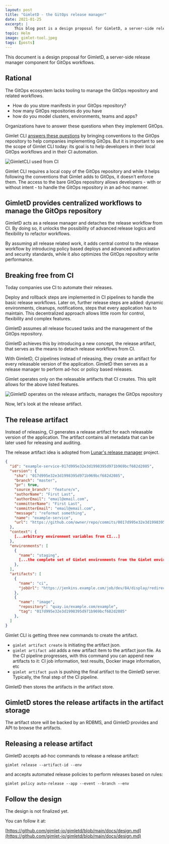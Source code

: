 ```yaml
---
layout: post
title: "GimletD - the GitOps release manager"
date: 2021-01-25
excerpt: |
    This blog post is a design proposal for GimletD, a server-side release manager component for GitOps workflows.
topic: Helm
image: gimlet-tool.jpeg
tags: [posts]
---
```


This document is a design proposal for GimletD, a server-side release manager component for GitOps workflows.

## Rational

The GitOps ecosystem lacks tooling to manage the GitOps repository and related workflows.

- How do you store manifests in your GitOps repository?
- how many GitOps repositories do you have 
- how do you model clusters, environments, teams and apps?
  
Organizations have to answer these questions when they implement GitOps.

Gimlet CLI [answers these questions]([https://gimlet.io/gimlet-cli/concepts/](https://gimlet.io/gimlet-cli/concepts/)) by bringing conventions to the GitOps repository to help companies implementing GitOps.
But it is important to see the scope of Gimlet CLI today: its goal is to help developers in their local GitOps workflows and in their CI automation.

![GimletCLI used from CI](/gitops-with-ci.png)

Gimlet CLI requires a local copy of the GitOps repository and while it helps following the conventions that Gimlet adds to GitOps, it doesn't enforce them.
The access to the bare GitOps repository allows developers - with or without intent - to handle the GitOps repository in an ad-hoc manner.

## GimletD provides centralized workflows to manage the GitOps repository

GimletD acts as a release manager and detaches the release workflow from CI. By doing so, it unlocks the possibility of advanced release logics and flexibility to refactor workflows.

By assuming all release related work, it adds central control to the release workflow by introducing policy based deploys and advanced authorization and security standards, while it also optimizes the GitOps repository write performance.

## Breaking free from CI

Today companies use CI to automate their releases.

Deploy and rollback steps are implemented in CI pipelines to handle the basic release workflows.
Later on, further release steps are added: dynamic environments, cleanups, notifications, steps
that every application has to maintain. This decentralized approach allows little room for control, flexibility and complex features.

GimletD assumes all release focused tasks and the management of the GitOps repository.

GimletD achieves this by introducing a new concept, the release artifact, that serves as the means to detach release workflows from CI.

With GimletD, CI pipelines instead of releasing, they create an artifact for every releasable version of the application. 
GimletD then serves as a release manager to perform ad-hoc or policy based releases.

Gimlet operates only on the releasable artifacts that CI creates. This split allows for the above listed features.

![GimletD operates on the release artifacts, manages the GitOps repository](/gimletd-with-gitops.png)

Now, let's look at the release artifact.

## The release artifact

Instead of releasing, CI generates a release artifact for each releasable version of the application. The artifact contains all metadata that can be later used for releasing and auditing.

The release artifact idea is adopted from [Lunar's release manager](https://github.com/lunarway/release-manager) project.

```json
{
  "id": "example-service-017d995e32e3d1998395d971b969bcf682d2085",
  "version": {
    "sha": "017d995e32e3d1998395d971b969bcf682d2085",
    "branch": "master",
    "pr": true,
    "source_branch": "feature/x", 
    "authorName": "First Last",
    "authorEmail": "email@email.com",
    "committerName": "First Last",
    "committerEmail": "email@email.com",
    "message": "reformat something",
    "name": "example-service",
    "url": "https://github.com/owner/repo/commits/0017d995e32e3d1998395d971b969bcf682d2085",
  },
  "context": {
    [...arbitrary environment variables from CI...]  
  },
  "environments": [
    {
      "name": "staging",
      [...the complete set of Gimlet environments from the Gimlet environment files...]  
    },    
  ],
  "artifacts": [
    {
      "name": "ci",
      "jobUrl": "https://jenkins.example.com/job/dev/84/display/redirect",
    },
    {
      "name": "image",
      "repository": "quay.io/example.com/example",
      "tag": "017d995e32e3d1998395d971b969bcf682d2085"
    },
  ]
}
```

Gimlet CLI is getting three new commands to create the artifact.

- `gimlet artifact create` is initiating the artifact json.
- `gimlet artifact add` adds a new artifact item to the artifact json file. As the CI pipeline progresses, with this command you can append new artifacts to it: CI job information, test results, Docker image information, etc
- `gimlet artifact push` is pushing the final artifact to the GimletD server. Typically, the final step of the CI pipeline.

GimletD then stores the artifacts in the artifact store.

## GimletD stores the release artifacts in the artifact storage

The artifact store will be backed by an RDBMS, and GimletD provides and API to browse the artifacts.

## Releasing a release artifact

GimletD accepts ad-hoc commands to release a release artifact:

`gimlet release --artifact-id --env`

and accepts automated release policies to perform releases based on rules:

`gimlet policy auto-release --app --event --branch --env`

## Follow the design

The design is not finalized yet.

You can follow it at:

[https://github.com/gimlet-io/gimletd/blob/main/docs/design.md](https://github.com/gimlet-io/gimletd/blob/main/docs/design.md)
